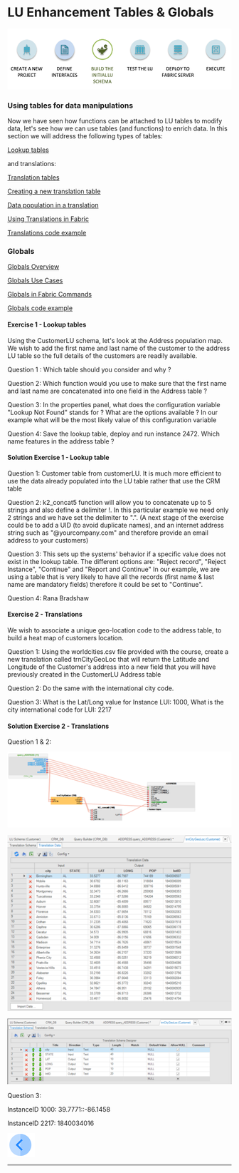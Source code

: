 #   LU Enhancement Tables & Globals

 ![](/academy/Training_Level_1/05_LU_Enhancements/images/fabric_main_flow_05.png)                                                    

 

### Using tables for data manipulations

Now we have seen how functions can be attached to LU tables to modify data, let's see how we can use tables (and functions) to enrich data.
In this section we will address the following types of tables:

[Lookup tables](/articles/07_table_population/11_lookup_tables.md)

and translations:

[Translation tables](/articles/09_translations/01_translations_overview_and_use_cases.md)

[Creating a new translation table](/articles/09_translations/02_creating_a_new_translation_in_fabric.md) 

[Data population in a translation](/articles/09_translations/03_data_population_in_a_translation.md)

[Using Translations in Fabric](/articles/09_translations/04_using_translations_in_fabric.md)

[Translations code example](/articles/09_translations/05_translations_code_examples.md)



### Globals

[Globals Overview](/articles/08_globals/01_globals_overview.md)

[Globals Use Cases](/articles/08_globals/02_globals_use_cases.md)

[Globals in Fabric Commands](/articles/08_globals/03_set_globals.md)

[Globals code example](/articles/08_globals/04_globals_code_examples.md)



#### Exercise 1 - Lookup tables

Using the CustomerLU schema, let's look at the Address population map. We wish to add the first name and last name of the customer to the address LU table so the full details of the customers are readily available.

Question 1 : Which table should you consider and why ?

Question 2:  Which function would you use to make sure that the first name and last name are concatenated into one field in the Address table ?

Question 3: In the properties panel, what does the configuration variable "Lookup Not Found" stands for ? What are the options available ? In our example what will be the most likely value of this configuration variable

Question 4: Save the lookup table, deploy and run instance 2472. Which name features in the address table ?


#### Solution Exercise 1 - Lookup table

Question 1: 
Customer table from customerLU. It is much more efficient to use the data already populated into the LU table rather that use the CRM table

Question 2: 
k2_concat5 function will allow you to concatenate up to 5 strings and also define a delimiter !. In this particular example we need only 2 strings and we have set the delimiter to ".". (A next stage of the exercise could be to add a UID (to avoid duplicate names), and an internet address string such as "@yourcompany.com" and therefore provide an email address to your customers)

Question 3:
This sets up the systems' behavior if a specific value does not exist in the lookup table. The different options are: "Reject record", "Reject Instance", "Continue" and "Report and Continue"
In our example, we are using a table that is very likely to have all the records (first name & last name are mandatory fields) therefore it could be set to "Continue".

Question 4: 
Rana Bradshaw


#### Exercise 2 - Translations

We wish to associate a unique geo-location code to the address table, to build a heat map of customers location.

Question 1: Using the worldcities.csv file provided with the course, create a new translation called trnCityGeoLoc that will return the Latitude and Longitude of the Customer's address into a new field that you will have previously created in the CustomerLU Address table

Question 2: Do the same with the international city code.

Question 3: What is the Lat/Long value for Instance LUI: 1000, What is the city international code for LUI: 2217


#### Solution Exercise 2 - Translations

Question 1 & 2:

![image](/academy/Training_Level_1/05_LU_Enhancements/images/TransExe2-OverviewCapture%20(1).PNG)  

![image](/academy/Training_Level_1/05_LU_Enhancements/images/TransExe2-OverviewCapture%20(2).PNG) 

![image](/academy/Training_Level_1/05_LU_Enhancements/images/TransExe2-OverviewCapture%20(3).PNG) 



Question 3:

InstanceID 1000: 39.7771::-86.1458

InstanceID 2217: 1840034016

[![Previous](/articles/images/Previous.png)](/academy/Training_Level_1/05_LU_Enhancements/03_LU_Enhancements_Functions_flow.md)

 

 

 

 

 

------

